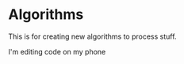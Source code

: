 Algorithms
==========
This is for creating new algorithms to process stuff.

I'm editing code on my phone  
